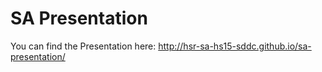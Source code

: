 # SA Presentation

You can find the Presentation here: <a href="http://hsr-sa-hs15-sddc.github.io/sa-presentation/">http://hsr-sa-hs15-sddc.github.io/sa-presentation/</a>
